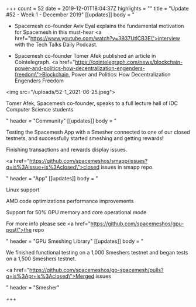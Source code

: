 +++
count = 52
date = 2019-12-01T18:04:37Z
highlights = ""
title = "Update #52 - Week 1 - December 2019"
[[updates]]
body = "<ul><li><p>Spacemesh co-founder Aviv Eyal explains the fundamental motivation for Spacemesh in this must-hear <a href=\"https://www.youtube.com/watch?v=3937UtlCB3E\">interview</a> with the Tech Talks Daily Podcast.</p></li><li><p>Spacemesh co-founder Tomer Afek published an article in Cointelegraph. <a href=\"https://cointelegraph.com/news/blockchain-power-and-politics-how-decentralization-engenders-freedom\">Blockchain, Power and Politics: How Decentralization Engenders Freedom</a></p></li></ul><p><img src=\"/uploads/52-1_2021-06-25.jpeg\"></p><p>Tomer Afek, Spacemesh co-founder, speaks to a full lecture hall of IDC Computer Science students</p>"
header = "Community"
[[updates]]
body = "<p>Testing the Spacemesh App with a Smesher connected to one of our closed testnets, and successfully started smeshing and getting rewards!</p><p>Finishing transactions and rewards display issues.</p><p><a href=\"https://github.com/spacemeshos/smapp/issues?q=is%3Aissue+is%3Aclosed\">closed issues in smapp repo.</a></p>"
header = "App"
[[updates]]
body = "<p>Linux support</p><p>AMD code optimizations performance improvements</p><p>Support for 50% GPU memory and core operational mode</p><p>For more info please see <a href=\"https://github.com/spacemeshos/gpu-post\">the repo</a></p>"
header = "GPU Smeshing Library"
[[updates]]
body = "<p>We finished functional testing on a 1,000 Smeshers testnet and began tests on a 1,500 Smeshers testnet.</p><p><a href=\"https://github.com/spacemeshos/go-spacemesh/pulls?q=is%3Apr+is%3Aclosed\">Merged issues</a></p>"
header = "Smesher"

+++
